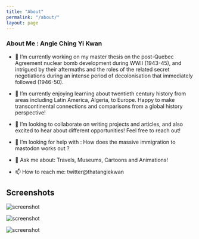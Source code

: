 ```yaml
---
title: "About"
permalink: "/about/"
layout: page
---
```


### About Me : Angie Ching Yi Kwan

- 🔭 I’m currently working on my master thesis on the post-Quebec Agreement nuclear bomb development during WWII (1943-45), and intrigued by their aftermaths and the roles of the related secret negotiations during an intense period of decolonisation that immediately followed (1946-50). 

- 🌱 I’m currently enjoying learning about twentieth century history from areas including Latin America, Algeria, to Europe. Happy to make transcontinental connections and comparisons from a global history perspective!

- 👯 I’m looking to collaborate on writing projects and articles, and also excited to hear about different opportunities! Feel free to reach out!

- 🤔 I’m looking for help with : How does the massive immigration to mastodon works out ? 

- 💬 Ask me about: Travels, Museums, Cartoons and Animations!

- 📫 How to reach me: twitter@thatangiekwan


## Screenshots

![screenshot](https://user-images.githubusercontent.com/4943215/109431850-cd711780-7a08-11eb-8601-2763f2ee6bb4.png)

![screenshot](https://user-images.githubusercontent.com/4943215/109431832-b6cac080-7a08-11eb-9c5e-a058680c23a1.png)

![screenshot](https://user-images.githubusercontent.com/4943215/73125194-5f0b8b80-3fa4-11ea-805c-8387187503ad.png)

